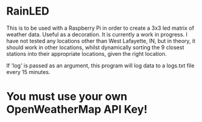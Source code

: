 # RainLED
This is to be used with a Raspberry Pi in order to create a 3x3 led matrix of weather data. Useful as a decoration.
It is currently a work in progress. I have not tested any locations other than West Lafayette, IN, but in theory, it should
work in other locations, whilst dynamically sorting the 9 closest stations into their appropriate locations, given the right
location.

If 'log' is passed as an argument, this program will log data to a logs.txt file every 15 minutes.

# You must use your own OpenWeatherMap API Key!
